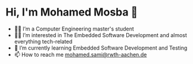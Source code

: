 # Hi, I'm Mohamed Mosba 👋 

- 👨‍🎓 I’m a Computer Engineering master's student
- 👨‍💻 I’m interested in The Embedded Software Development and almost everything tech-related
- 🌱 I’m currently learning Embedded Software Development and Testing
- 📫 How to reach me mohamed.sami@rwth-aachen.de

<!---
mohamed-mosbah/mohamed-mosbah is a ✨ special ✨ repository because its `README.md` (this file) appears on your GitHub profile.
You can click the Preview link to take a look at your changes.
--->
